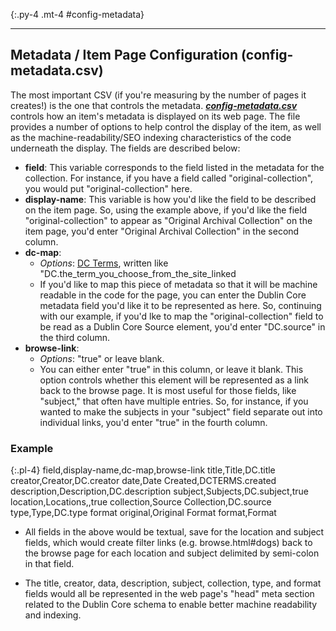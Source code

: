 {:.py-4 .mt-4 #config-metadata}
***

## Metadata / Item Page Configuration (config-metadata.csv)

The most important CSV (if you're measuring by the number of pages it creates!) is the one that controls the metadata. [***config-metadata.csv***](#config-metadata) controls how an item's metadata is displayed on its web page. The file provides a number of options to help control the display of the item, as well as the machine-readability/SEO indexing characteristics of the code underneath the display. The fields are described below: 

- **field**: This variable corresponds to the field listed in the metadata for the collection. For instance, if you have a field called "original-collection", you would put "original-collection" here. 
- **display-name**: This variable is how you'd like the field to be described on the item page. So, using the example above, if you'd like the field "original-collection" to appear as "Original Archival Collection" on the item page, you'd enter "Original Archival Collection" in the second column. 
- **dc-map**: 
    - *Options*: [DC Terms](https://www.dublincore.org/specifications/dublin-core/dcmi-terms/), written like "DC.the_term_you_choose_from_the_site_linked
    - If you'd like to map this piece of metadata so that it will be machine readable in the code for the page, you can enter the Dublin Core metadata field you'd like it to be represented as here. So, continuing with our example, if you'd lke to map the "original-collection" field to be read as a Dublin Core Source element, you'd enter "DC.source" in the third column.  
- **browse-link**: 
    - *Options*: "true" or leave blank. 
    - You can either enter "true" in this column, or leave it blank. This option controls whether this element will be represented as a link back to the browse page. It is most useful for those fields, like "subject," that often have multiple entries. So, for instance, if you wanted to make the subjects in your "subject" field separate out into individual links, you'd enter "true" in the fourth column. 

### Example 

{:.pl-4}
    field,display-name,dc-map,browse-link
    title,Title,DC.title
    creator,Creator,DC.creator
    date,Date Created,DCTERMS.created
    description,Description,DC.description
    subject,Subjects,DC.subject,true
    location,Locations,,true
    collection,Source Collection,DC.source
    type,Type,DC.type
    format original,Original Format
    format,Format

- All fields in the above would be textual, save for the location and subject fields, which would create filter links (e.g. browse.html#dogs) back to the browse page for each location and subject delimited by semi-colon in that field. 

- The title, creator, data, description, subject, collection, type, and format fields would all be represented in the web page's "head" meta section related to the Dublin Core schema to enable better machine readability and indexing. 